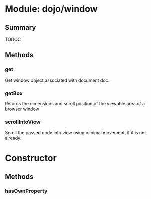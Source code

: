# Module: dojo/window

## Summary

TODOC
## Methods

### get
Get window object associated with document doc.

### getBox
Returns the dimensions and scroll position of the viewable area of a browser window

### scrollIntoView
Scroll the passed node into view using minimal movement, if it is not already.

# Constructor

## Methods

### hasOwnProperty


